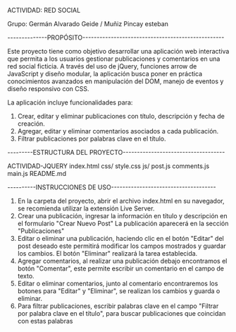 ACTIVIDAD: RED SOCIAL

Grupo:  Germán Alvarado Geide / 
	       Muñiz Pincay esteban

--------------PROPÓSITO--------------------------------------------------

Este proyecto tiene como objetivo desarrollar una aplicación web interactiva que permita a los usuarios gestionar publicaciones y comentarios en una red social ficticia. A través del uso de jQuery, funciones arrow de JavaScript y diseño modular, la aplicación busca poner en práctica conocimientos avanzados en manipulación del DOM, manejo de eventos y diseño responsivo con CSS.

La aplicación incluye funcionalidades para:

1. Crear, editar y eliminar publicaciones con título, descripción y fecha de creación.
2. Agregar, editar y eliminar comentarios asociados a cada publicación.
3. Filtrar publicaciones por palabras clave en el título.

---------ESTRUCTURA DEL PROYECTO------------------------------------

ACTIVIDAD-JQUERY
 index.html
 css/
   style.css
 js/
   post.js
   comments.js
   main.js
 README.md

----------INSTRUCCIONES DE USO-------------------------------------

1. En la carpeta del proyecto, abrir el archivo index.html en su navegador, se recomienda utilizar la extensión Live Server. 
2. Crear una publicación, ingresar la información en título y descripción en el formulario "Crear Nuevo Post"
La publicación aparecerá en la sección "Publicaciones"
3. Editar o eliminar una publicación, haciendo clic en el botón "Editar" del post deseado este permitirá modificar los campos mostrados y guardar los cambios. El botón "Eliminar" realizará la tarea establecida. 
3. Agregar comentarios, al realizar una publicación debajo encontramos el botón "Comentar", este permite escribir un comentario en el campo de texto.
4. Editar o eliminar comentarios, junto al comentario encontraremos los botones para "Editar" y "Eliminar", se realizan los cambios y guarda o eliminar.
5. Para filtrar publicaciones, escribir palabras clave en el campo "Filtrar por palabra clave en el título", para buscar publicaciones que coincidan con estas palabras
   
